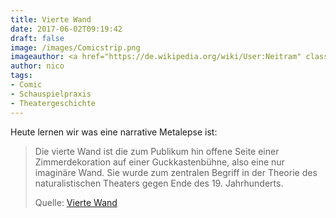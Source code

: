 ```yaml
---
title: Vierte Wand
date: 2017-06-02T09:19:42
draft: false
image: /images/Comicstrip.png
imageauthor: <a href="https://de.wikipedia.org/wiki/User:Neitram" class="extiw" title="de:User:Neitram">Neitram</a> at <a href="https://de.wikipedia.org/wiki/" class="extiw" title="de:">German Wikipedia</a>
author: nico
tags: 
- Comic
- Schauspielpraxis
- Theatergeschichte
---
```


Heute lernen wir was eine narrative Metalepse ist:

> Die vierte Wand ist die zum Publikum hin offene Seite einer Zimmerdekoration
> auf einer Guckkastenbühne, also eine nur imaginäre Wand. Sie wurde zum
> zentralen Begriff in der Theorie des naturalistischen Theaters gegen Ende des
> 19. Jahrhunderts.
>
> Quelle: [Vierte Wand](https://de.wikipedia.org/wiki/Vierte_Wand)
